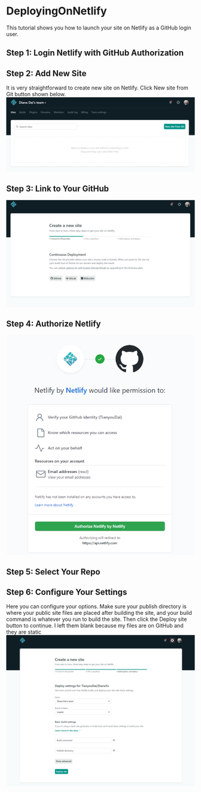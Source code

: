 # DeployingOnNetlify

This tutorial shows you how to launch your site on Netlify as a GitHub login user.


## Step 1: Login Netlify with GitHub Authorization

## Step 2: Add New Site
It is very straightforward to create new site on Netlify. Click New site from Git button shown below. 
![](./AddNewSite.PNG)

## Step 3: Link to Your GitHub
![](./LinkToGitHub.PNG)

## Step 4: Authorize Netlify
![](./AuthorizeNetlify.PNG)

## Step 5: Select Your Repo

## Step 6: Configure Your Settings
Here you can configure your options. Make sure your publish directory is where your public site files are placed after building the site, and your build command is whatever you run to build the site. Then click the Deploy site button to continue. I left them blank because my files are on GitHub and they are static
![](./ConfigureSetting.PNG)

